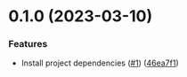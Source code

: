 # 0.1.0 (2023-03-10)


### Features

* Install project dependencies ([#1](https://github.com/anagudelogu/moscow-mule/issues/1)) ([46ea7f1](https://github.com/anagudelogu/moscow-mule/commit/46ea7f178192bef25d3656b899e1ba39dbefdf75))



